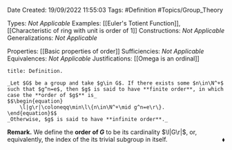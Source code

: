 <div class="topSpace"></div>

Date Created: 19/09/2022 11:55:03
Tags: #Definition #Topics/Group_Theory

Types: _Not Applicable_
Examples: [[Euler's Totient Function]], [[Characteristic of ring with unit is order of 1]]
Constructions: _Not Applicable_
Generalizations: _Not Applicable_

Properties: [[Basic properties of order]]
Sufficiencies: _Not Applicable_
Equivalences: _Not Applicable_
Justifications: [[Omega is an ordinal]]

``` ad-Definition
title: Definition.

_Let $G$ be a group and take $g\in G$. If there exists some $n\in\N^+$ such that $g^n=e$, then $g$ is said to have **finite order**, in which case the **order of $g$** is_
$$\begin{equation}
    \l|g\r|\coloneqq\min\l\{n\in\N^+\mid g^n=e\r\}.
\end{equation}$$
_Otherwise, $g$ is said to have **infinite order**._

```

**Remark.** We define the **order of $G$** to be its cardinality $\l|G\r|$, or, equivalently, the index of the its trivial subgroup in itself.<span style="float:right;">$\blacklozenge$</span>
